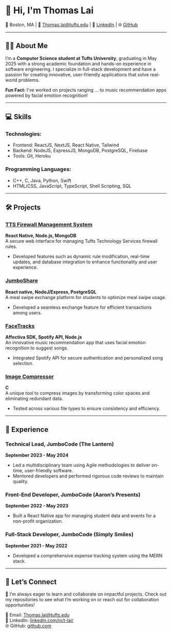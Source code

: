 # 👋 Hi, I'm Thomas Lai

📍 Boston, MA | 📧 [Thomas.lai@tufts.edu](mailto:Thomas.lai@tufts.edu) | 🔗 [LinkedIn](https://linkedin.com/in/t-lai/) | 🌐 [GitHub](https://github.com/tlai18)  

---

## 👨‍🎓 About Me  

I’m a **Computer Science student at Tufts University**, graduating in May 2025 with a strong academic foundation and hands-on experience in software engineering. I specialize in full-stack development and have a passion for creating innovative, user-friendly applications that solve real-world problems.  

**Fun Fact:** I’ve worked on projects ranging ... to music recommendation apps powered by facial emotion recognition!  

---

## 💻 Skills  

### **Technologies:**  
- Frontend: ReactJS, NextJS, React Native, Tailwind  
- Backend: NodeJS, ExpressJS, MongoDB, PostgreSQL, Firebase  
- Tools: Git, Heroku  

### **Programming Languages:**  
- C++, C, Java, Python, Swift  
- HTML/CSS, JavaScript, TypeScript, Shell Scripting, SQL  

---

## 🛠️ Projects  

### **[TTS Firewall Management System](https://github.com/tlai18/tts-capstone)**  
**React Native, Node.js, MongoDB**  
A secure web interface for managing Tufts Technology Services firewall rules.
- Developed features such as dynamic rule modification, real-time updates, and database integration to enhance functionality and user experience.

### **[JumboShare](https://github.com/](https://github.com/tlai18/JumboShare))**  
**React native, NodeJ/Express, PostgreSQL**  
A meal swipe exchange platform for students to optimize meal swipe usage.  
- Developed a seamless exchange feature for efficient transactions among users.  

### **[FaceTracks](https://github.com/locmai1/facetracks)**  
**Affectiva SDK, Spotify API, Node.js**  
An innovative music recommendation app that uses facial emotion recognition to suggest songs.  
- Integrated Spotify API for secure authentication and personalized song selection.  

### **[Image Compressor](https://github.com/)**  
**C**  
A unique tool to compress images by transforming color spaces and eliminating redundant data.  
- Tested across various file types to ensure consistency and efficiency.  

---

## 💼 Experience  

### **Technical Lead, JumboCode (The Lantern)**  
**September 2023 - May 2024**  
- Led a multidisciplinary team using Agile methodologies to deliver on-time, user-friendly software.  
- Mentored developers and performed rigorous code reviews to maintain quality.  

### **Front-End Developer, JumboCode (Aaron’s Presents)**  
**September 2022 - May 2023**  
- Built a React Native app for managing student data and events for a non-profit organization.  

### **Full-Stack Developer, JumboCode (Simply Smiles)**  
**September 2021 - May 2022**  
- Developed a comprehensive expense tracking system using the MERN stack.  

---

## 🚀 Let’s Connect  

🌱 I’m always eager to learn and collaborate on impactful projects. Check out my repositories to see what I’m working on or reach out for collaboration opportunities!  

📧 Email: [Thomas.lai@tufts.edu](mailto:Thomas.lai@tufts.edu)  
🔗 LinkedIn: [linkedin.com/in/t-lai/](https://linkedin.com/in/t-lai/)  
🌐 GitHub: [github.com](https://github.com/tlai18)  
